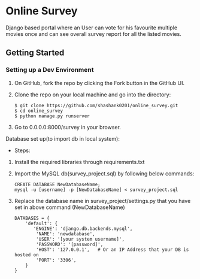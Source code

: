 # Online Survey
Django based portal where an User can vote for his favourite multiple movies once and can see overall survey report for all the listed movies.

## Getting Started

### Setting up a Dev Environment

1. On GitHub, fork the repo by clicking the Fork button in the GitHub UI.
2. Clone the repo on your local machine and go into the directory:

       $ git clone https://github.com/shashank0201/online_survey.git
       $ cd online_survey
       $ python manage.py runserver

3. Go to 0.0.0.0:8000/survey in your browser.


Database set up(to import db in local system):
* Steps:
1. Install the required libraries through requirements.txt
2. Import the MySQL db(survey_project.sql) by following below commands:

       CREATE DATABASE NewDatabaseName;
       mysql -u [username] -p [NewDatabaseName] < survey_project.sql
    
3. Replace the database name in survey_project/settings.py that you have set in above command (NewDatabaseName)

       DATABASES = {
           'default': {
              'ENGINE': 'django.db.backends.mysql',
               'NAME': 'newdatabase',
               'USER': '[your system username]',
               'PASSWORD': '[password]',
               'HOST': '127.0.0.1',   # Or an IP Address that your DB is hosted on
               'PORT': '3306',
           }
       }
